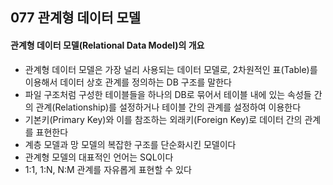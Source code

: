 ## 077 관계형 데이터 모델

#### 관계형 데이터 모델(Relational Data Model)의 개요

- 관계형 데이터 모델은 가장 널리 사용되는 데이터 모델로, 2차원적인 표(Table)를 이용해서 데이터 상호 관계를 정의하는 DB 구조를 말한다
- 파일 구조처럼 구성한 테이블들을 하나의 DB로 묶어서 테이블 내에 있는 속성들 간의 관계(Relationship)를 설정하거나 테이블 간의 관계를 설정하여 이용한다
- 기본키(Primary Key)와 이를 참조하는 외래키(Foreign Key)로 데이터 간의 관계를 표현한다
- 계층 모델과 망 모델의 복잡한 구조를 단순화시킨 모델이다
- 관계형 모델의 대표적인 언어는 SQL이다
- 1:1, 1:N, N:M 관계를 자유롭게 표현할 수 있다
